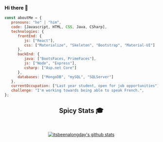 ### Hi there 👋

<!-- EXTRACTO DE CODIGO -->
```javascript
const aboutMe = {
   pronouns: "he" | "him",
   code: [Javascript, HTML, CSS, Java, CSharp],
   technologies: {
      frontEnd: {
         js: ["React"],
         css: ["Materialize", "Skeleton", "Bootstrap", "Material-UI"]
      },
      backEnd: {
         java: ["BootsFaces, PrimeFaces"],
         js: ["Node", "Express"],
         csharp: ["Asp.net Core"]
      },
      databases: ["MongoDB", "mySQL", "SQLServer"]
   },
   currentOccupation: ["Last year student, open for job opportunities"],
   challenge: "I'm working towards being able to speak French.",
};
```
<!-- FIN EXTRACTO DE CODIGO -->



<!-- MIS ESTADÍSTICAS -->
<div align="center">
   
## Spicy Stats :mortar_board:
<br>

[![itsbeenalongday's github stats](https://github-readme-stats.vercel.app/api?username=RiveraMariano&show_icons=true&line_height=21&show_icons=true&theme=dracula)](https://github.com/anuraghazra/github-readme-stats)<br/>

</div>
<!-- FIN MIS ESTADÍSTICAS -->


